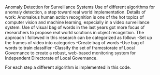Anomaly Detection for Surveillance Systems
Use of different algorithms for anomaly detection, a step toward real world implementation.
Details of work:
Anomalous human action recognition is one of the hot topics of computer vision and machine learning,
especially in a video surveillance system. Use of visual bag of words in the last years
got more focus of researchers to propose real world solutions in object recognition.
The approach I followed in this research can be categorized as follow:
-Set up the frames of video into categories
-Create bag of words
-Use bag of words to train classifier
-Classify the set of framestorate of Local Governance to create a robust, web-based monitoring system for Independent Directorate of Local Governance.

For each step a different algorithm is implemented in this code.
